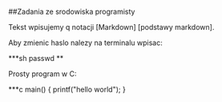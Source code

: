 ##Zadania ze srodowiska programisty


Tekst wpisujemy q notacji [Markdown] [podstawy markdown].

Aby zmienic haslo nalezy na terminalu wpisac:

***sh
passwd
**

Prosty program w C:

***c
main() {
	printf("hello world");
}
